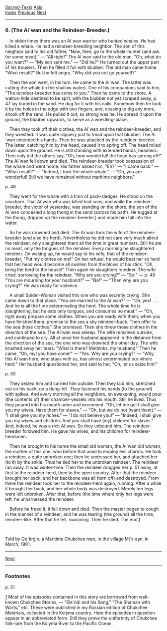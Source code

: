 [Sacred-Texts](../../index) [Asia](../index)  
[Index](index) [Previous](cm07) [Next](cm09)

------------------------------------------------------------------------

### 6. (The Ai´wan and the Reindeer-Breeder.)

 In olden times there was an Ai´wan warrior who hunted whales. He had
killed a whale. He had a reindeer-breeding neighbor. The son of this
neighbor said to his old father, "Now, then, go to the whale-hunter (and
ask for some meat)." — "All right!" The Ai´wan said to the old man, "Oh,
what do you want?" — "My son sent me." — "Did he?" He turned out the
upper part of his trousers. Then he filled it full with blubber. The old
man came home. "What result?" But he felt angry. "Why did you not go
yourself?"

 Then the son went, in his turn. He came to the Ai´wan. The latter was
cutting the whale (in the shallow water). One of his companions said to
him, "The reindeer-breeder has come to you." Then he came to the shore.
A walrus-hide destined to be split, with the blubber not yet scraped
away, <span id="page_47">p. 47</span> lay buried in the sand. He dug for
it with his nails. Somehow then he took it by the holes in the edge with
two fingers, and, ceasing to dig any more, shook off the sand. He pulled
it out, so strong was he. He spread it upon the ground, the blubber
upwards, to serve as a wrestling-place.

 Then they took off their clothes, the Ai´wan and the reindeer-breeder,
and they wrestled. It was quite slippery just to tread upon that
blubber. The Ai´wan extended his hands. Then he was attacked by the
reindeer-breeder. The latter, catching him by the head, caused it to
spring off. The head rolled down upon the ground. He is still standing
with extended hands, headless. Then only did the others say, "Oh, how
wonderful! the head has sprung off!" The Ai´wan fell down and died. The
reindeer-breeder took possession of the whale and went home. His father
asked him, "Eh?" — "I came back." — "What result?" — "Indeed, I took the
whole whale." — "Oh, you are wonderful! Still we have remained without
maritime neighbors."

<span id="page_48">p. 48</span>

 They went for the whale with a train of pack-sledges. He stood on the
seashore. That Ai´wan who was killed had sons; and while the
reindeer-breeder, the victor of yesterday, was standing on the shore,
the son of the Ai´wan concealed a long thong in the sand (across his
path). He tugged at the thong, (tripped up the reindeer-breeder,) and
made him fall into the water.

 So he was drowned and died. The Ai´wan took the wife of the
reindeer-breeder (and also his herd). Nevertheless he did not care very
much about the reindeer, only slaughtered them all the time in great
numbers. Still he ate no meat, only the tongues of the reindeer. Every
morning he slaughtered reindeer. On waking up, he would say to his wife,
that of the reindeer-breeder, "Put my clothes on me!" On her refusal, he
would beat her so hard that her head would become all swollen from the
blows of his stick. "Oh, bring the herd to the house!" Then again he
slaughters reindeer. The wife cried, sorrowing for the reindeer, "Why
are you crying?" — "So!" — <span id="page_49">p. 49</span> "You are
mourning for your husband?" — "No!" — "Then why are you crying?" He was
ready for violence.

 A small Spider-Woman visited this one who was secretly crying. She came
down to that place. "You are married to the Ai´wan?" — "Oh, yes! . . .
And he is all the time exterminating the herd. The whole time he is
slaughtering, but he eats only tongues, and consumes no meat." — "Oh,
right away prepare some clothes. When you are ready with them, when you
have finished them, promise to the sea a shy reindeer-buck. Then offer
to the sea those clothes." She promised. Then she threw those clothes in
the direction of the sea. The Ai´wan was asleep. The wife remained
outside, and continued to cry. All at once her husband appeared in the
distance from the direction of the sea, the one who was drowned the
other day. The wife brushed away her tears. "What is there? Methinks, my
husband." Then he came, "Oh, my! you have come!" — "Yes. Why are you
crying?" — "Why, this Ai´wan here, who stays with us, has almost
exterminated our whole herd." Her husband questioned her, and said to
her, "Oh, let us seize him!"

<span id="page_50">p. 50</span>

 They seized him and carried him outside. Then they laid him, stretched
out on his back, on a dung-hill. They fastened his hands (to the ground)
with spikes. And every morning all the neighbors, on awakening, would
pour (the contents of) their chamber-vessels into his mouth. Still he
lived. Thus they poured into his mouth urine and excrement. "Oh, let me
go! I shall give you my wives. Have them for slaves." — "Oh, but we do
not (want them)." — "I shall give you my riches." — "I do not believe
you!" — "Indeed, I shall give you my wives and children. And you shall
have (my) children for slaves." And, indeed, he was a rich Ai´wan. So
they unbound him. The reindeer-breeder followed him. He gave his wives,
and his children for reindeer-herdsmen.

 Then he brought to his home the small old woman, the Ai´wan old woman,
the mother of this one, who before that used to employ evil charms. He
took a reindeer, a quite unbroken one; then he undressed her, and
attached her (to it) by the ankle. Thus he tied her to the unbroken
reindeer. The reindeer ran away. It was winter-time. Then the reindeer
dragged her <span id="page_51">p. 51</span> away, at first to the
reindeer-herd, then to the open country. After that the reindeer brought
her back, and her backbone was all (torn off) and destroyed. From there
the reindeer took her to the reindeer-herd again, running. After a while
it brought her back, and her whole body was destroyed. Merely her legs
were left unbroken. After that, before (the time when) only her legs
were left, he unharnessed the reindeer.

 Before he freed it, it fell down and died. Then the master began to
cough in the manner of a reindeer; and he was tearing (the ground) all
the time, reindeer-like. After that he fell, swooning. Then he died. The
end.<span id="page_51_fr_1"></span>[1](#page_51_note_1)

 

<span class="small">Told by Qo´tirġịn. a Maritime Chukchee man, in the
village Mị´s·qạn, in March, 1901.</span>

------------------------------------------------------------------------

[Next](cm09)

------------------------------------------------------------------------

### Footnotes

<span id="footnotes_page_51">p. 51</span>

<span id="page_51_note_1"></span>[1](#page_51_fr_1) Most of the episodes
contained in this story are borrowed from well-known Chukchee Stories, —
"Ele´ndi and his Song," "The Shaman with Warts," etc. These were
published in my Russian edition of Chukchee Materials, collected in the
Kolyma country. Here the episodes in question appear in an abbreviated
form. Still they prove the uniformity of Chukchee folk-lore from the
Kolyma River to the Pacific Ocean.

 

 

 

 

 

 

 

 

 

 

 

 

 

 

 
